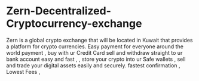 # Zern-Decentralized-Cryptocurrency-exchange
Zern is a global crypto exchange that will be located in Kuwait that provides a platform for crypto currencies.  Easy payment for everyone around the world payment , buy with ur Credit Card sell and withdraw straight to ur bank account easy and fast , , store your crypto into ur Safe wallets ,  sell and trade your digital assets easily and securely.  fastest confirmation , Lowest Fees ,
